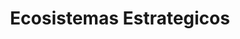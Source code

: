 ---
title: Ecosistemas Estrategicos
weight: 5
menu: 
  main:
    parent: regiones
    identifier: ecosistemas estrategicos
type: ecosistemas estrategicos
---